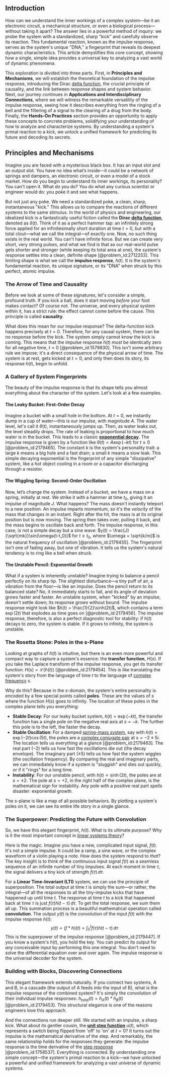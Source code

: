 ## Introduction
How can we understand the inner workings of a complex system—be it an electronic circuit, a mechanical structure, or even a biological process—without taking it apart? The answer lies in a powerful method of inquiry: we probe the system with a standardized, sharp "kick" and carefully observe its reaction. This fundamental reaction, known as the impulse response, serves as the system's unique "DNA," a fingerprint that reveals its deepest dynamic characteristics. This article demystifies this core concept, showing how a single, simple idea provides a universal key to analyzing a vast world of dynamic phenomena.

This exploration is divided into three parts. First, in **Principles and Mechanisms**, we will establish the theoretical foundation of the impulse response, introducing the Dirac [delta function](@article_id:272935), the crucial principle of causality, and the link between response shapes and system behavior. Next, our journey continues in **Applications and Interdisciplinary Connections**, where we will witness the remarkable versatility of the impulse response, seeing how it describes everything from the ringing of a bell and the filtering of a signal to the clearing of a drug from the body. Finally, the **Hands-On Practices** section provides an opportunity to apply these concepts to concrete problems, solidifying your understanding of how to analyze and characterize systems. By understanding a system's primal reaction to a kick, we unlock a unified framework for predicting its future and decoding its secrets.

## Principles and Mechanisms

Imagine you are faced with a mysterious black box. It has an input slot and an output slot. You have no idea what’s inside—it could be a network of springs and dampers, an electronic circuit, or even a model of a stock market. How do you begin to understand its inner workings, its personality? You can't open it. What do you do? You do what any curious scientist or engineer would do: you poke it and see what happens.

But not just any poke. We need a standardized poke, a clean, sharp, instantaneous "kick." This allows us to compare the reactions of different systems to the same stimulus. In the world of physics and engineering, our idealized kick is a fantastically useful fiction called the **Dirac [delta function](@article_id:272935)**, denoted as $\delta(t)$. Think of it as a perfect hammer tap: an infinitely strong force applied for an infinitesimally short duration at time $t=0$, but with a total clout—what we call the integral—of exactly one. Now, no such thing exists in the real world. You can't have infinite force. But we can create very short, very strong pulses, and what we find is that as our real-world pulse gets shorter and stronger (while keeping its total area at one), the system's response settles into a clean, definite shape [@problem_id:2712253]. This limiting shape is what we call the **impulse response**, $h(t)$. It is the system's fundamental reaction, its unique signature, or its "DNA" when struck by this perfect, atomic impulse.

### The Arrow of Time and Causality

Before we look at some of these signatures, let's consider a simple, profound truth. If you kick a ball, does it start moving *before* your foot makes contact? Of course not. The universe, and every physical system within it, has a strict rule: the effect cannot come before the cause. This principle is called **causality**.

What does this mean for our impulse response? The delta-function kick happens precisely at $t=0$. Therefore, for any causal system, there can be no response before the kick. The system simply cannot know the kick is coming. This means that the impulse response $h(t)$ *must* be identically zero for all negative time, $t < 0$ [@problem_id:1579830]. This isn't some arbitrary rule we impose; it's a direct consequence of the physical arrow of time. The system is at rest, gets kicked at $t=0$, and only then does its story, its response $h(t)$, begin to unfold.

### A Gallery of System Fingerprints

The beauty of the impulse response is that its shape tells you almost everything about the character of the system. Let's look at a few examples.

#### The Leaky Bucket: First-Order Decay

Imagine a bucket with a small hole in the bottom. At $t=0$, we instantly dump in a cup of water—this is our impulse, with magnitude $A$. The water level, let's call it $\theta(t)$, instantaneously jumps up. Then, as water leaks out, the level steadily drops. The rate of leaking is proportional to how much water is in the bucket. This leads to a classic **[exponential decay](@article_id:136268)**. The impulse response is given by a function like $\theta(t) = A\exp(-kt)$ for $t \ge 0$ [@problem_id:2179465]. The constant $k$ is the system's personality trait: a large $k$ means a big hole and a fast drain; a small $k$ means a slow leak. This simple decaying exponential is the fingerprint of any simple "dissipative" system, like a hot object cooling in a room or a capacitor discharging through a resistor.

#### The Wiggling Spring: Second-Order Oscillation

Now, let’s change the system. Instead of a bucket, we have a mass on a spring, initially at rest. We strike it with a hammer at time $t_0$, giving it an impulse of magnitude $J$. What happens? The mass doesn't instantly teleport to a new position. An impulse imparts momentum, so it's the *velocity* of the mass that changes in an instant. Right after the hit, the mass is at its original position but is now moving. The spring then takes over, pulling it back, and the mass begins to oscillate back and forth. The impulse response, in this case, is not a simple decay but a sine wave: $y(t) = \frac{J}{\sqrt{mk}}\sin(\omega(t-t_0))$ for $t \ge t_0$, where $\omega = \sqrt{k/m}$ is the natural frequency of oscillation [@problem_id:2179455]. The fingerprint isn't one of fading away, but one of vibration. It tells us the system's natural tendency is to ring like a bell when struck.

#### The Unstable Pencil: Exponential Growth

What if a system is inherently unstable? Imagine trying to balance a pencil perfectly on its sharp tip. The slightest disturbance—a tiny puff of air, a vibration from the floor—is like an impulse. Does the pencil return to its balanced state? No, it immediately starts to fall, and its angle of deviation grows faster and faster. An unstable system, when "kicked" by an impulse, doesn't settle down; its response grows without bound. The impulse response might look like $h(t) = \frac{1}{2}\sinh(2t)$, which contains a term $\exp(2t)$ that explodes as time goes on [@problem_id:2179456]. The impulse response, therefore, is also a perfect diagnostic tool for stability: if $h(t)$ decays to zero, the system is stable. If it grows to infinity, the system is unstable.

### The Rosetta Stone: Poles in the s-Plane

Looking at graphs of $h(t)$ is intuitive, but there is an even more powerful and compact way to capture a system's essence: the **transfer function**, $H(s)$. If you take the Laplace transform of the impulse response, you get its transfer function: $H(s) = \mathcal{L}\{h(t)\}$ [@problem_id:2179454]. This is like translating the system's story from the language of time $t$ to the language of [complex frequency](@article_id:265906) $s$.

Why do this? Because in the $s$-domain, the system's entire personality is encoded by a few special points called **poles**. These are the values of $s$ where the function $H(s)$ goes to infinity. The location of these poles in the complex plane tells you everything:
*   **Stable Decay**: For our leaky bucket system, $h(t) = \exp(-kt)$, the transfer function has a single pole on the negative real axis at $s=-k$. The further this pole is to the left, the faster the decay.
*   **Stable Oscillation**: For a damped [spring-mass system](@article_id:176782), say with $h(t) = \exp(-2t)\cos(5t)$, the poles are a [complex conjugate pair](@article_id:149645) at $s = -2 \pm 5i$. The location tells us everything at a glance [@problem_id:2179463]. The real part ($-2$) tells us how fast the oscillations die out (the decay envelope). The imaginary part ($\pm 5$) tells us how fast the system wiggles (the oscillation frequency). By comparing the real and imaginary parts, we can immediately know if a system is "sluggish" and dies out quickly, or if it "rings" for a long time.
*   **Instability**: For our unstable pencil, with $h(t) \propto \sinh(2t)$, the poles are at $s = \pm 2$. The pole at $s=+2$, in the right half of the complex plane, is the mathematical sign for instability. Any pole with a positive real part spells disaster: exponential growth.

The *s*-plane is like a map of all possible behaviors. By plotting a system's poles on it, we can see its entire life story in a single glance.

### The Superpower: Predicting the Future with Convolution

So, we have this elegant fingerprint, $h(t)$. What is its ultimate purpose? Why is it the most important concept in [linear systems theory](@article_id:172331)?

Here is the magic. Imagine you have a new, complicated input signal, $f(t)$. It's not a simple impulse. It could be a ramp, a sine wave, or the complex waveform of a violin playing a note. How does the system respond to *that*? The key insight is to think of the continuous input signal $f(t)$ as a seamless sequence of an infinite number of tiny impulses. At each moment in time $\tau$, the signal delivers a tiny kick of strength $f(\tau)\,d\tau$.

For a **Linear Time-Invariant (LTI)** system, we can use the principle of superposition. The total output at time $t$ is simply the sum—or rather, the integral—of all the responses to all the tiny-impulse kicks that have happened up until time $t$. The response at time $t$ to a kick that happened back at time $\tau$ is just $f(\tau)h(t-\tau)\,d\tau$. To get the total response, we sum them all up. This summation process is a beautiful mathematical operation called **convolution**. The output $y(t)$ is the convolution of the input $f(t)$ with the impulse response $h(t)$:
$$ y(t) = (f * h)(t) = \int_{0}^{t} f(\tau) h(t-\tau) \,d\tau $$
This is the superpower of the impulse response [@problem_id:2179447]. If you know a system's $h(t)$, you hold the key. You can predict its output for *any* conceivable input by performing this one integral. You don't need to solve the differential equation over and over again. The impulse response is the universal decoder for the system.

### Building with Blocks, Discovering Connections

This elegant framework extends naturally. If you connect two systems, A and B, in a cascade (the output of A feeds into the input of B), what is the impulse response of the combined system? It's simply the convolution of their individual impulse responses: $h_{total}(t) = h_A(t) * h_B(t)$ [@problem_id:2179453]. This structural elegance is one of the reasons engineers love this approach.

And the connections run deeper still. We started with an impulse, a sharp kick. What about its gentler cousin, the **[unit step function](@article_id:268313)** $u(t)$, which represents a switch being flipped from 'off' to 'on' at $t=0$? It turns out the impulse is the mathematical derivative of the step. And remarkably, the same relationship holds for the responses they generate: the impulse response is the time derivative of the [step response](@article_id:148049) [@problem_id:1758537]. Everything is connected. By understanding one simple concept—the system's primal reaction to a kick—we have unlocked a powerful and unified framework for analyzing a vast universe of dynamic systems.